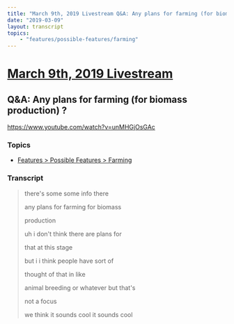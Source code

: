 ```yaml
---
title: "March 9th, 2019 Livestream Q&A: Any plans for farming (for biomass production) ?"
date: "2019-03-09"
layout: transcript
topics:
    - "features/possible-features/farming"
---
```

# [March 9th, 2019 Livestream](../2019-03-09.md)
## Q&A: Any plans for farming (for biomass production) ?
https://www.youtube.com/watch?v=unMHGjOsGAc

### Topics
* [Features > Possible Features > Farming](../topics/features/possible-features/farming.md)

### Transcript

> there's some some info there
>
> any plans for farming for biomass
>
> production
>
> uh i don't think there are plans for
>
> that at this stage
>
> but i i think people have sort of
>
> thought of that in like
>
> animal breeding or whatever but that's
>
> not a focus
>
> we think it sounds cool it sounds cool
>
